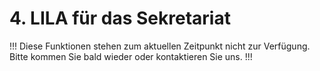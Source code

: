 # 4. LILA für das Sekretariat

!!!
Diese Funktionen stehen zum aktuellen Zeitpunkt nicht zur Verfügung. Bitte kommen Sie bald wieder oder kontaktieren Sie uns.
!!!